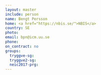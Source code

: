 ```yaml
---
layout: master
include: person
name: Bengt Persson
home: <a href="https://nbis.se/">NBIS</a>
country: SE
photo:
email: bpn@icm.uu.se
phone:
on_contract: no
groups:
  tryggve-sg:
  tryggve2-sg:
  neic2017-prg:
---
```

